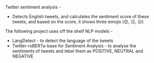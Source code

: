 Twitter sentiment analysis -
- Detects English tweets, and calculates the sentiment score of these tweets, and based on the score, it shows three emojis (😊, 😐, ☹️)

The following project uses off the shelf NLP models - 
 - LangDetect - to detect the language of the tweets
 - Twitter-roBERTa-base for Sentiment Analysis - to analyse the sentiments of tweets and lebel them as POSITIVE, NEUTRAL and NEGATIVE

